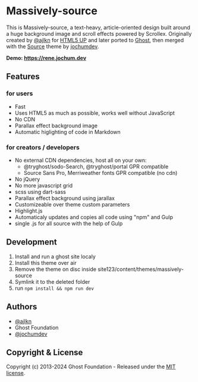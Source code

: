 # Massively-source

This is Massively-source, a text-heavy, article-oriented design built around a huge background
image and scroll effects powered by Scrollex. Originally created by [@ajlkn](https://twitter.com/ajlkn) for [HTML5 UP](https://html5up.net) and later ported to [Ghost](https://ghost.org), then merged with the [Source](https://github.com/TryGhost/Source) theme by [jochumdev](https://jochum.dev).

**Demo: https://rene.jochum.dev**

## Features 

### for users

- Fast
- Uses HTML5 as much as possible, works well without JavaScript
- No CDN
- Parallax effect background image
- Automatic higlighting of code in Markdown

### for creators / developers

- No external CDN dependencies, host all on your own:
    - @tryghost/sodo-Search, @tryghost/portal GPR compatible
    - Source Sans Pro, Merriweather fonts GPR compatible (no cdn)
- No jQuery
- No more javascript grid
- scss using dart-sass
- Parallax effect background using jarallax
- Customizeable over theme custom parameters
- Highlight.js
- Automaticaly updates and copies all code using "npm" and Gulp
- single .js for all source with the help of Gulp

## Development

1. Install and run a ghost site localy
2. Install this theme over air
3. Remove the theme on disc inside site123/content/themes/massively-source
4. Symlink it to the deleted folder
5. run `npm install && npm run dev`

## Authors

- [@ajlkn](https://twitter.com/ajlkn)
- Ghost Foundation
- [@jochumdev](https://jochum.dev)

## Copyright & License

Copyright (c) 2013-2024 Ghost Foundation - Released under the [MIT license](LICENSE).